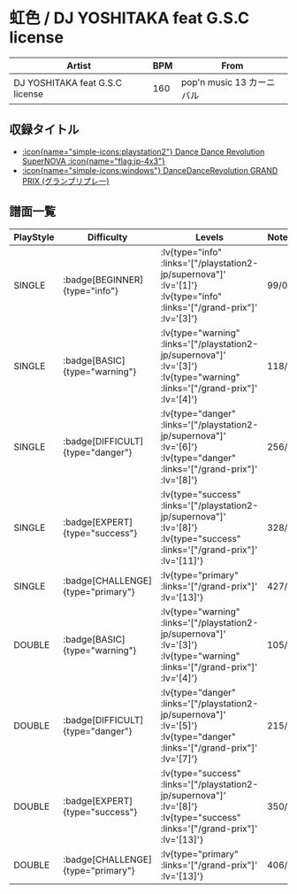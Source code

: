# 虹色 / DJ YOSHITAKA feat G.S.C license

|Artist|BPM|From|
|------|---|----|
|DJ YOSHITAKA feat G.S.C license|160|pop'n music 13 カーニバル|

## 収録タイトル

- [ :icon{name="simple-icons:playstation2"} Dance Dance Revolution SuperNOVA :icon{name="flag:jp-4x3"} ](/playstation2-jp/supernova)
- [ :icon{name="simple-icons:windows"} DanceDanceRevolution GRAND PRIX (グランプリプレー)](/grand-prix)

## 譜面一覧

|PlayStyle|Difficulty|Levels|Notes|Movie|
|---------|----------|------|-----|-----|
|SINGLE| :badge[BEGINNER]{type="info"} | :lv{type="info" :links='["/playstation2-jp/supernova"]' :lv='[1]'}  :lv{type="info" :links='["/grand-prix"]' :lv='[3]'} |99/0||
|SINGLE| :badge[BASIC]{type="warning"} | :lv{type="warning" :links='["/playstation2-jp/supernova"]' :lv='[3]'}  :lv{type="warning" :links='["/grand-prix"]' :lv='[4]'} |118/0||
|SINGLE| :badge[DIFFICULT]{type="danger"} | :lv{type="danger" :links='["/playstation2-jp/supernova"]' :lv='[6]'}  :lv{type="danger" :links='["/grand-prix"]' :lv='[8]'} |256/3||
|SINGLE| :badge[EXPERT]{type="success"} | :lv{type="success" :links='["/playstation2-jp/supernova"]' :lv='[8]'}  :lv{type="success" :links='["/grand-prix"]' :lv='[11]'} |328/0||
|SINGLE| :badge[CHALLENGE]{type="primary"} | :lv{type="primary" :links='["/grand-prix"]' :lv='[13]'} |427/6||
|DOUBLE| :badge[BASIC]{type="warning"} | :lv{type="warning" :links='["/playstation2-jp/supernova"]' :lv='[3]'}  :lv{type="warning" :links='["/grand-prix"]' :lv='[4]'} |105/0||
|DOUBLE| :badge[DIFFICULT]{type="danger"} | :lv{type="danger" :links='["/playstation2-jp/supernova"]' :lv='[5]'}  :lv{type="danger" :links='["/grand-prix"]' :lv='[7]'} |215/3||
|DOUBLE| :badge[EXPERT]{type="success"} | :lv{type="success" :links='["/playstation2-jp/supernova"]' :lv='[8]'}  :lv{type="success" :links='["/grand-prix"]' :lv='[13]'} |350/0||
|DOUBLE| :badge[CHALLENGE]{type="primary"} | :lv{type="primary" :links='["/grand-prix"]' :lv='[13]'} |406/8||
